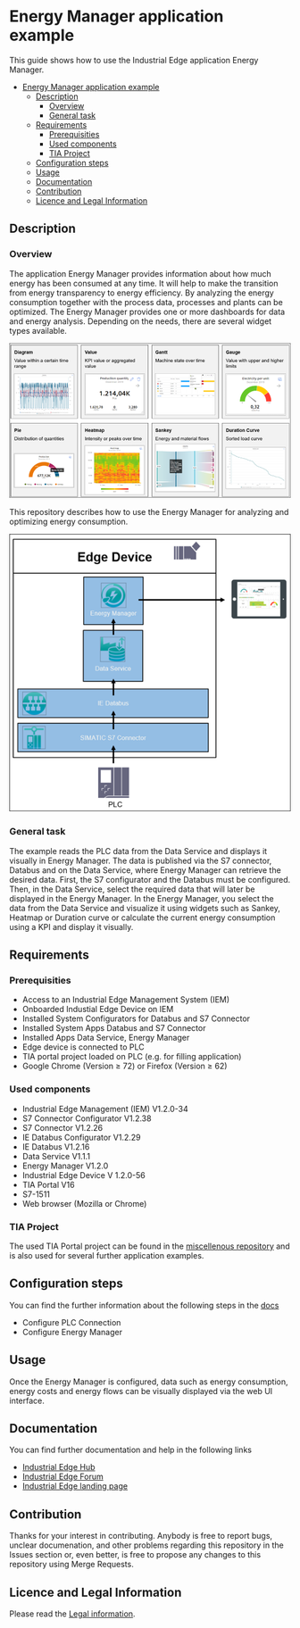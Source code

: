 # Energy Manager application example

This guide shows how to use the Industrial Edge application Energy Manager.

- [Energy Manager application example](#energy-manager-application-example)
  - [Description](#description)
    - [Overview](#overview)
    - [General task](#general-task)
  - [Requirements](#requirements)
    - [Prerequisities](#prerequisities)
    - [Used components](#used-components)
    - [TIA Project](#tia-project)
  - [Configuration steps](#configuration-steps)
  - [Usage](#usage)
  - [Documentation](#documentation)
  - [Contribution](#contribution)
  - [Licence and Legal Information](#licence-and-legal-information)


## Description

### Overview

The application Energy Manager provides information about how much energy has been consumed at any time. It will help to make the transition from energy transparency to energy efficiency. By analyzing the energy consumption together with the process data, processes and plants can be optimized. The Energy Manager provides one or more dashboards for data and energy analysis. Depending on the needs, there are several widget types available.

![widgets](docs/graphics/Widgets.png)

This repository describes how to use the Energy Manager for analyzing and optimizing energy consumption.

![overview](docs/graphics/Overview.PNG)

### General task

The example reads the PLC data from the Data Service and displays it visually in Energy Manager. 
The data is published via the S7 connector, Databus and on the Data Service, where Energy Manager can retrieve the desired data. 
First, the S7 configurator and the Databus must be configured. Then, in the Data Service, select the required data that will later be displayed in the Energy Manager. In the Energy Manager, you select the data from the Data Service and visualize it using widgets such as Sankey, Heatmap or Duration curve or calculate the current energy consumption using a KPI and display it visually.

## Requirements

###  Prerequisities

- Access to an Industrial Edge Management System (IEM)
- Onboarded Industial Edge Device on IEM
- Installed System Configurators for Databus and S7 Connector
- Installed System Apps Databus and S7 Connector
- Installed Apps Data Service, Energy Manager
- Edge device is connected to PLC
- TIA portal project loaded on PLC (e.g. for filling application)
- Google Chrome (Version ≥ 72) or Firefox (Version ≥ 62)

### Used components

- Industrial Edge Management (IEM) V1.2.0-34
- S7 Connector Configurator V1.2.38
- S7 Connector V1.2.26
- IE Databus Configurator V1.2.29
- IE Databus V1.2.16
- Data Service V1.1.1
- Energy Manager V1.2.0
- Industrial Edge Device V 1.2.0-56
- TIA Portal V16
- S7-1511
- Web browser (Mozilla or Chrome)


### TIA Project

The used TIA Portal project can be found in the [miscellenous repository](https://github.com/industrial-edge/miscellaneous/tree/main/tank%20application) and is also used for several further application examples.

## Configuration steps

You can find the further information about the following steps in the [docs](docs/Installation.md)
- Configure PLC Connection
- Configure Energy Manager

## Usage

Once the Energy Manager is configured, data such as energy consumption, energy costs and energy flows can be visually displayed via the web UI interface.  

## Documentation

You can find further documentation and help in the following links
  - [Industrial Edge Hub](https://iehub.eu1.edge.siemens.cloud/#/documentation)
  - [Industrial Edge Forum](https://www.siemens.com/industrial-edge-forum)
  - [Industrial Edge landing page](https://new.siemens.com/global/en/products/automation/topic-areas/industrial-edge/simatic-edge.html)
  
## Contribution

Thanks for your interest in contributing. Anybody is free to report bugs, unclear documenation, and other problems regarding this repository in the Issues section or, even better, is free to propose any changes to this repository using Merge Requests.

## Licence and Legal Information

Please read the [Legal information](LICENSE.md).
